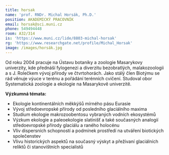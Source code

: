 ```yaml
---
title: horsak
name: 'prof. RNDr. Michal Horsák, Ph.D.'
position: AKADEMICKÝ PRACOVNÍK
email: horsak@sci.muni.cz
phone: 549494448
room: A32/314
is: 'https://www.muni.cz/lide/8803-michal-horsak'
rg: 'https://www.researchgate.net/profile/Michal_Horsak'
image: /images/horsák.jpg
---
```

Od roku 2004 pracuje na Ústavu botaniky a zoologie Masarykovy univerzity, kde přednáší fylogenezi a diverzitu bezobratlých, malakozoologii a s J. Rolečkem vývoj přírody ve čtvrtohorách. Jako stálý člen Biotýmu se rád věnuje výuce v terénu a pořádání terénních cvičení. Studoval obor Systematická zoologie a ekologie na Masarykově univerzitě.

**Výzkumná témata:**

* Ekologie kontinentálních měkkýšů mírného pásu Eurasie
* Vývoj středoevropské přírody od posledního glaciálního maxima
* Studium ekologie makrozoobentosu vybraných vodních ekosystémů
* Výzkum ekologie a paleoekologie slatinišť a také současných analogií středoevropské přírody
  glaciálu a raného holocénu
* Vliv dispersních schopností a podmínek prostředí na utváření biotických společenstev
* Vlivu historických aspektů na současný výskyt a přežívaní glaciálních reliktů či stanovištních
  specialistů
